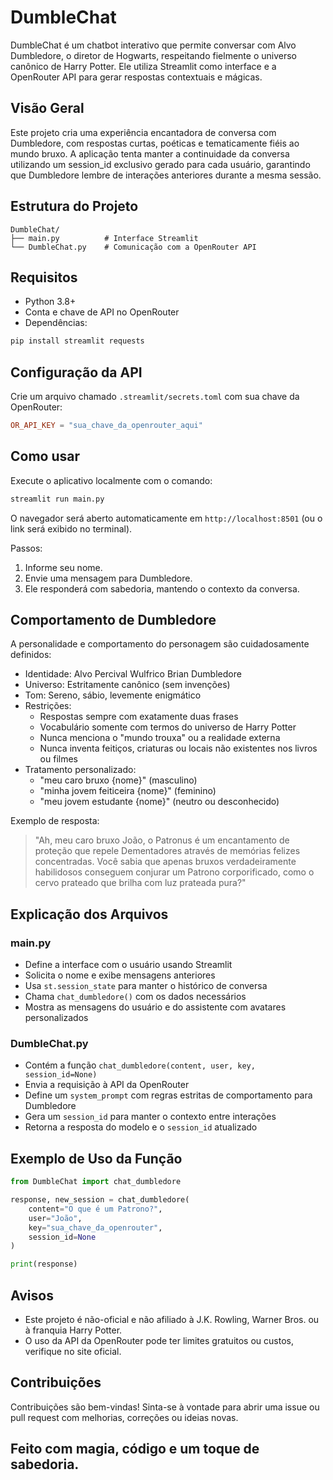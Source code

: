 # DumbleChat

DumbleChat é um chatbot interativo que permite conversar com Alvo Dumbledore, o diretor de Hogwarts, respeitando fielmente o universo canônico de Harry Potter. Ele utiliza Streamlit como interface e a OpenRouter API para gerar respostas contextuais e mágicas.

## Visão Geral

Este projeto cria uma experiência encantadora de conversa com Dumbledore, com respostas curtas, poéticas e tematicamente fiéis ao mundo bruxo. A aplicação tenta manter a continuidade da conversa utilizando um session_id exclusivo gerado para cada usuário, garantindo que Dumbledore lembre de interações anteriores durante a mesma sessão.

## Estrutura do Projeto

```
DumbleChat/
├── main.py          # Interface Streamlit
└── DumbleChat.py    # Comunicação com a OpenRouter API
```

## Requisitos

- Python 3.8+
- Conta e chave de API no OpenRouter
- Dependências:

```bash
pip install streamlit requests
```

## Configuração da API

Crie um arquivo chamado `.streamlit/secrets.toml` com sua chave da OpenRouter:

```toml
OR_API_KEY = "sua_chave_da_openrouter_aqui"
```

## Como usar

Execute o aplicativo localmente com o comando:

```bash
streamlit run main.py
```

O navegador será aberto automaticamente em `http://localhost:8501` (ou o link será exibido no terminal).

Passos:

1. Informe seu nome.
2. Envie uma mensagem para Dumbledore.
3. Ele responderá com sabedoria, mantendo o contexto da conversa.

## Comportamento de Dumbledore

A personalidade e comportamento do personagem são cuidadosamente definidos:

- Identidade: Alvo Percival Wulfrico Brian Dumbledore
- Universo: Estritamente canônico (sem invenções)
- Tom: Sereno, sábio, levemente enigmático
- Restrições:
  - Respostas sempre com exatamente duas frases
  - Vocabulário somente com termos do universo de Harry Potter
  - Nunca menciona o "mundo trouxa" ou a realidade externa
  - Nunca inventa feitiços, criaturas ou locais não existentes nos livros ou filmes
- Tratamento personalizado:
  - "meu caro bruxo {nome}" (masculino)
  - "minha jovem feiticeira {nome}" (feminino)
  - "meu jovem estudante {nome}" (neutro ou desconhecido)

Exemplo de resposta:

> "Ah, meu caro bruxo João, o Patronus é um encantamento de proteção que repele Dementadores através de memórias felizes concentradas. Você sabia que apenas bruxos verdadeiramente habilidosos conseguem conjurar um Patrono corporificado, como o cervo prateado que brilha com luz prateada pura?"

## Explicação dos Arquivos

### main.py

- Define a interface com o usuário usando Streamlit
- Solicita o nome e exibe mensagens anteriores
- Usa `st.session_state` para manter o histórico de conversa
- Chama `chat_dumbledore()` com os dados necessários
- Mostra as mensagens do usuário e do assistente com avatares personalizados

### DumbleChat.py

- Contém a função `chat_dumbledore(content, user, key, session_id=None)`
- Envia a requisição à API da OpenRouter
- Define um `system_prompt` com regras estritas de comportamento para Dumbledore
- Gera um `session_id` para manter o contexto entre interações
- Retorna a resposta do modelo e o `session_id` atualizado

## Exemplo de Uso da Função

```python
from DumbleChat import chat_dumbledore

response, new_session = chat_dumbledore(
    content="O que é um Patrono?",
    user="João",
    key="sua_chave_da_openrouter",
    session_id=None
)

print(response)
```

## Avisos

- Este projeto é não-oficial e não afiliado à J.K. Rowling, Warner Bros. ou à franquia Harry Potter.
- O uso da API da OpenRouter pode ter limites gratuitos ou custos, verifique no site oficial.

## Contribuições

Contribuições são bem-vindas! Sinta-se à vontade para abrir uma issue ou pull request com melhorias, correções ou ideias novas.

## Feito com magia, código e um toque de sabedoria.